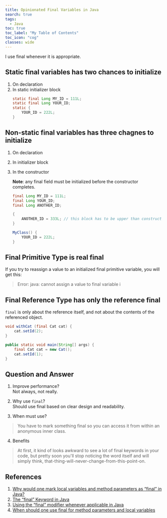 ```yaml
---
title: Opinionated Final Variables in Java
search: true
tags: 
  - Java
toc: true
toc_label: "My Table of Contents"
toc_icon: "cog"
classes: wide
---
```

I use final whenever it is appropriate. 

## Static final variables has two chances to initialize  
1. On declaration
2. In static initializer block
    ```java
    static final Long MY_ID = 111L;
    static final Long YOUR_ID;
    static {
        YOUR_ID = 222L;
    }
    ```

## Non-static final variables has three chagnes to initialize
1. On declaration
2. In initializer block
3. In the constructor

    **Note**: any final field must be initialized before the constructor completes.
    ```java
    final Long MY_ID = 111L;
    final Long YOUR_ID;
    final Long ANOTHER_ID;
    
    {
        ANOTHER_ID = 333L; // this block has to be upper than constructor
    }
    
    MyClass() {
        YOUR_ID = 222L;
    }
    ```

## Final Primitive Type is real final

If you try to reassign a value to an initialized final primitive variable, you will get this:

> Error: java: cannot assign a value to final variable i

## Final Reference Type has only the reference final

`final` is only about the reference itself, and not about the contents of the referenced object.

```java
void withCat (final Cat cat) {
    cat.setId(2);
}

public static void main(String[] args) {
    final Cat cat = new Cat();
    cat.setId(1);
}
```

## Question and Answer

1. Improve performance?  
Not always, not really.

2. Why use `final`?  
Should use final based on clear design and readability.

3. When must use?
> You have to mark something final so you can access it from within an anonymous inner class.

4. Benefits
> At first, it kind of looks awkward to see a lot of final keywords in your code, but pretty soon you'll stop noticing the word itself and will simply think, that-thing-will-never-change-from-this-point-on.



## References

1. [Why would one mark local variables and method parameters as “final” in Java?](https://stackoverflow.com/questions/316352/why-would-one-mark-local-variables-and-method-parameters-as-final-in-java)
2. [The “final” Keyword in Java](https://www.baeldung.com/java-final)
3. [Using the “final” modifier whenever applicable in Java](https://stackoverflow.com/questions/137868/using-the-final-modifier-whenever-applicable-in-java)
3. [When should one use final for method parameters and local variables](https://stackoverflow.com/questions/154314/when-should-one-use-final-for-method-parameters-and-local-variables)
